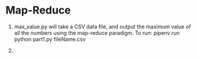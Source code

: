 # Map-Reduce
1. max_value.py will take a CSV data file, and output the maximum value of all the numbers using the map-reduce paradigm.
To run: pipenv run python part1.py fileName.csv

2. 
